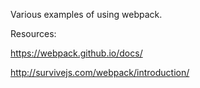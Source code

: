 Various examples of using webpack.

Resources:

https://webpack.github.io/docs/

http://survivejs.com/webpack/introduction/
